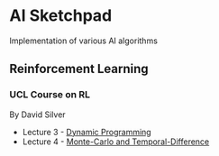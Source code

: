 # AI Sketchpad

Implementation of various AI algorithms

## Reinforcement Learning

### UCL Course on RL
By David Silver
* Lecture 3 - [Dynamic Programming](UCL_Course_on_RL/Lecture03_DP/DynamicProgramming.ipynb)
* Lecture 4 - [Monte-Carlo and Temporal-Difference](UCL_Course_on_RL/Lecture04_MFP/ModelFreePrediction.ipynb)

